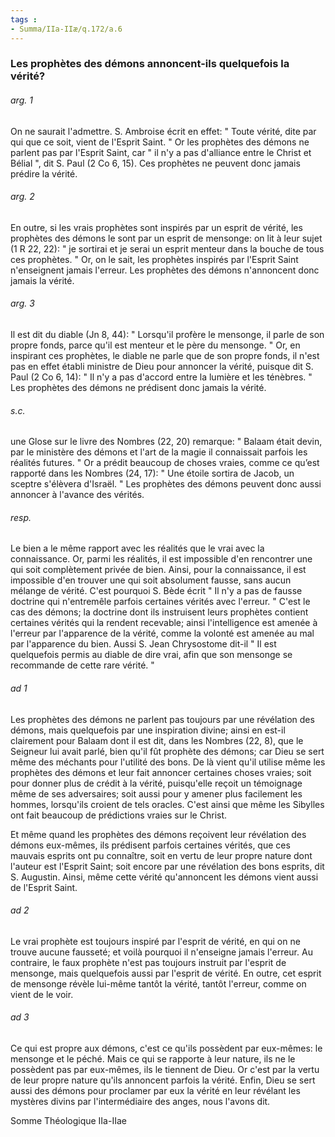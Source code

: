```yaml
---
tags : 
- Summa/IIa-IIæ/q.172/a.6
---
```


### Les prophètes des démons annoncent-ils quelquefois la vérité?

###### arg. 1
On ne saurait l'admettre. S. Ambroise écrit en effet: " Toute vérité, dite par qui que ce soit, vient de l'Esprit Saint. " Or les prophètes des démons ne parlent pas par l'Esprit Saint, car " il n'y a pas d'alliance entre le Christ et Bélial ", dit S. Paul (2 Co 6, 15). Ces prophètes ne peuvent donc jamais prédire la vérité. 

###### arg. 2
En outre, si les vrais prophètes sont inspirés par un esprit de vérité, les prophètes des démons le sont par un esprit de mensonge: on lit à leur sujet (1 R 22, 22): " je sortirai et je serai un esprit menteur dans la bouche de tous ces prophètes. " Or, on le sait, les prophètes inspirés par l'Esprit Saint n'enseignent jamais l'erreur. Les prophètes des démons n'annoncent donc jamais la vérité. 

###### arg. 3
Il est dit du diable (Jn 8, 44): " Lorsqu'il profère le mensonge, il parle de son propre fonds, parce qu'il est menteur et le père du mensonge. " Or, en inspirant ces prophètes, le diable ne parle que de son propre fonds, il n'est pas en effet établi ministre de Dieu pour annoncer la vérité, puisque dit S. Paul (2 Co 6, 14): " Il n'y a pas d'accord entre la lumière et les ténèbres. " Les prophètes des démons ne prédisent donc jamais la vérité. 

###### s.c.
une Glose sur le livre des Nombres (22, 20) remarque: " Balaam était devin, par le ministère des démons et l'art de la magie il connaissait parfois les réalités futures. " Or a prédit beaucoup de choses vraies, comme ce qu’est rapporté dans les Nombres (24, 17): " Une étoile sortira de Jacob, un sceptre s'élèvera d'Israël. " Les prophètes des démons peuvent donc aussi annoncer à l'avance des vérités. 

###### resp.
Le bien a le même rapport avec les réalités que le vrai avec la connaissance. Or, parmi les réalités, il est impossible d'en rencontrer une qui soit complètement privée de bien. Ainsi, pour la connaissance, il est impossible d'en trouver une qui soit absolument fausse, sans aucun mélange de vérité. C'est pourquoi S. Bède écrit " Il n'y a pas de fausse doctrine qui n'entremêle parfois certaines vérités avec l'erreur. " C'est le cas des démons; la doctrine dont ils instruisent leurs prophètes contient certaines vérités qui la rendent recevable; ainsi l'intelligence est amenée à l'erreur par l'apparence de la vérité, comme la volonté est amenée au mal par l'apparence du bien. Aussi S. Jean Chrysostome dit-il " Il est quelquefois permis au diable de dire vrai, afin que son mensonge se recommande de cette rare vérité. " 

###### ad 1
Les prophètes des démons ne parlent pas toujours par une révélation des démons, mais quelquefois par une inspiration divine; ainsi en est-il clairement pour Balaam dont il est dit, dans les Nombres (22, 8), que le Seigneur lui avait parlé, bien qu'il fût prophète des démons; car Dieu se sert même des méchants pour l'utilité des bons. De là vient qu'il utilise même les prophètes des démons et leur fait annoncer certaines choses vraies; soit pour donner plus de crédit à la vérité, puisqu'elle reçoit un témoignage même de ses adversaires; soit aussi pour y amener plus facilement les hommes, lorsqu'ils croient de tels oracles. C'est ainsi que même les Sibylles ont fait beaucoup de prédictions vraies sur le Christ. 

Et même quand les prophètes des démons reçoivent leur révélation des démons eux-mêmes, ils prédisent parfois certaines vérités, que ces mauvais esprits ont pu connaître, soit en vertu de leur propre nature dont l'auteur est l'Esprit Saint; soit encore par une révélation des bons esprits, dit S. Augustin. Ainsi, même cette vérité qu'annoncent les démons vient aussi de l'Esprit Saint. 

###### ad 2
Le vrai prophète est toujours inspiré par l'esprit de vérité, en qui on ne trouve aucune fausseté; et voilà pourquoi il n'enseigne jamais l'erreur. Au contraire, le faux prophète n'est pas toujours instruit par l'esprit de mensonge, mais quelquefois aussi par l'esprit de vérité. En outre, cet esprit de mensonge révèle lui-même tantôt la vérité, tantôt l'erreur, comme on vient de le voir. 

###### ad 3
Ce qui est propre aux démons, c'est ce qu'ils possèdent par eux-mêmes: le mensonge et le péché. Mais ce qui se rapporte à leur nature, ils ne le possèdent pas par eux-mêmes, ils le tiennent de Dieu. Or c'est par la vertu de leur propre nature qu'ils annoncent parfois la vérité. Enfin, Dieu se sert aussi des démons pour proclamer par eux la vérité en leur révélant les mystères divins par l'intermédiaire des anges, nous l'avons dit. 

Somme Théologique IIa-IIae 

